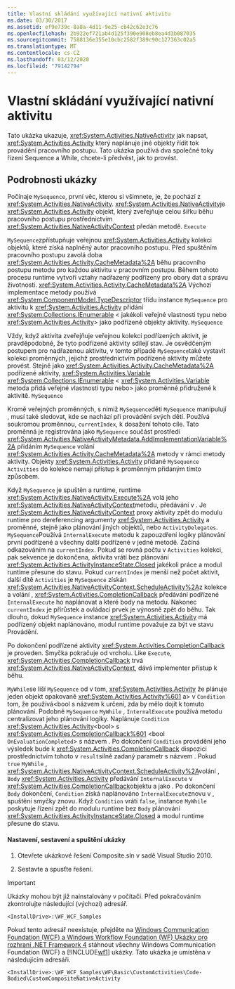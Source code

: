 ```yaml
---
title: Vlastní skládání využívající nativní aktivitu
ms.date: 03/30/2017
ms.assetid: ef9e739c-8a8a-4d11-9e25-cb42c62e3c76
ms.openlocfilehash: 2b922ef721ab4d125f390e908eb8ea4d3b087035
ms.sourcegitcommit: 7588136e355e10cbc2582f389c90c127363c02a5
ms.translationtype: MT
ms.contentlocale: cs-CZ
ms.lasthandoff: 03/12/2020
ms.locfileid: "79142794"
---
```

# <a name="custom-composite-using-native-activity"></a>Vlastní skládání využívající nativní aktivitu
Tato ukázka ukazuje, <xref:System.Activities.NativeActivity> jak napsat, <xref:System.Activities.Activity> který naplánuje jiné objekty řídit tok provádění pracovního postupu. Tato ukázka používá dva společné toky řízení Sequence a While, chcete-li předvést, jak to provést.

## <a name="sample-details"></a>Podrobnosti ukázky
 Počínaje `MySequence`, první věc, kterou si všimnete, je, že pochází z <xref:System.Activities.NativeActivity>. <xref:System.Activities.NativeActivity>je <xref:System.Activities.Activity> objekt, který zveřejňuje celou šířku běhu pracovního postupu prostřednictvím <xref:System.Activities.NativeActivityContext> předán metodě. `Execute`

 `MySequence`zpřístupňuje veřejnou <xref:System.Activities.Activity> kolekci objektů, které získá naplněný autor pracovního postupu. Před spuštěním pracovního postupu zavolá doba <xref:System.Activities.Activity.CacheMetadata%2A> běhu pracovního postupu metodu pro každou aktivitu v pracovním postupu. Během tohoto procesu runtime vytvoří vztahy nadřazený podřízený pro obory dat a správu životnosti. <xref:System.Activities.Activity.CacheMetadata%2A> Výchozí implementace metody používá <xref:System.ComponentModel.TypeDescriptor> třídu instance `MySequence` pro aktivitu k <xref:System.Activities.Activity> přidání <xref:System.Collections.IEnumerable> \< jakékoli veřejné vlastnosti typu nebo <xref:System.Activities.Activity>> jako podřízené objekty aktivity. `MySequence`

 Vždy, když aktivita zveřejňuje veřejnou kolekci podřízených aktivit, je pravděpodobné, že tyto podřízené aktivity sdílejí stav. Je osvědčeným postupem pro nadřazenou aktivitu, v tomto případě `MySequence`také vystavit kolekci proměnných, jejichž prostřednictvím podřízené aktivity můžete provést. Stejně jako <xref:System.Activities.Activity.CacheMetadata%2A> podřízené aktivity, <xref:System.Activities.Variable> <xref:System.Collections.IEnumerable> \< <xref:System.Activities.Variable> metoda přidá veřejné vlastnosti typu nebo> jako proměnné přidružené k aktivitě. `MySequence`

 Kromě veřejných proměnných, s nimiž `MySequence`děti `MySequence` manipulují , musí také sledovat, kde se nachází při provádění svých dětí. Používá soukromou proměnnou, `currentIndex`, k dosažení tohoto cíle. Tato proměnná je registrována jako `MySequence` součást prostředí <xref:System.Activities.NativeActivityMetadata.AddImplementationVariable%2A> přidáním `MySequence` volání <xref:System.Activities.Activity.CacheMetadata%2A> metody v rámci metody aktivity. Objekty <xref:System.Activities.Activity> přidané `MySequence` `Activities` do kolekce nemají přístup k proměnným přidaným tímto způsobem.

 Když `MySequence` je spuštěn a runtime, runtime <xref:System.Activities.NativeActivity.Execute%2A> volá jeho <xref:System.Activities.NativeActivityContext>metodu, předávání v . Je <xref:System.Activities.NativeActivityContext> proxy aktivity zpět do modulu runtime pro dereferencing argumenty <xref:System.Activities.Activity> a proměnné, stejně jako plánování jiných objektů, nebo `ActivityDelegates`. `MySequence`Používá `InternalExecute` metodu k zapouzdření logiky plánování první podřízené a všechny další podřízené v jedné metodě. Začíná odkazováním na `currentIndex`. Pokud se rovná počtu v `Activities` kolekci, pak sekvence je dokončena, aktivita vrátí bez plánování <xref:System.Activities.ActivityInstanceState.Closed> jakékoli práce a modul runtime přesune do stavu. Pokud `currentIndex` je menší než počet aktivit, další dítě `Activities` je `MySequence` získán <xref:System.Activities.NativeActivityContext.ScheduleActivity%2A>z kolekce a volání , <xref:System.Activities.CompletionCallback> předávání podřízené `InternalExecute` ho naplánovat a které body na metodu. Nakonec `currentIndex` je přírůstek a ovládací prvek je výnosně zpět do běhu. Tak dlouho, dokud `MySequence` instance <xref:System.Activities.Activity> má podřízený objekt naplánováno, modul runtime považuje za být ve stavu Provádění.

 Po dokončení podřízené aktivity <xref:System.Activities.CompletionCallback> je proveden. Smyčka pokračuje od vrcholu. Like `Execute`, <xref:System.Activities.CompletionCallback> trvá <xref:System.Activities.NativeActivityContext>, dává implementer přístup k běhu.

 `MyWhile`se liší `MySequence` od v tom, <xref:System.Activities.Activity> že plánuje jeden objekt opakovaně <xref:System.Activities.Activity%601> a\> v `Condition` tom, že používá<bool s názvem k určení, zda by mělo dojít k tomuto plánování. Podobně `MySequence` `MyWhile` , `InternalExecute` používá metodu centralizovat jeho plánování logiky. Naplánuje `Condition` <xref:System.Activities.Activity><bool\> s <xref:System.Activities.CompletionCallback%601> \<bool `OnEvaluationCompleted`> s názvem . Po dokončení `Condition` provádění jeho výsledek bude k <xref:System.Activities.CompletionCallback> dispozici prostřednictvím tohoto v `result`silně zadaný parametr s názvem . Pokud `true` `MyWhile` , <xref:System.Activities.NativeActivityContext.ScheduleActivity%2A>volání , `Body` <xref:System.Activities.Activity> předávání `InternalExecute` v <xref:System.Activities.CompletionCallback>objektu a jako . Po dokončení `Body` dokončení, `Condition` získá naplánováno `InternalExecute`znovu v , spuštění smyčky znovu. Když `Condition` vrátí `false`, instance `MyWhile` poskytuje řízení zpět do modulu runtime bez `Body` plánování <xref:System.Activities.ActivityInstanceState.Closed> a modul runtime přesune do stavu.

#### <a name="to-set-up-build-and-run-the-sample"></a>Nastavení, sestavení a spuštění ukázky

1. Otevřete ukázkové řešení Composite.sln v sadě Visual Studio 2010.

2. Sestavte a spusťte řešení.

> [!IMPORTANT]
> Ukázky mohou být již nainstalovány v počítači. Před pokračováním zkontrolujte následující (výchozí) adresář.  
>
> `<InstallDrive>:\WF_WCF_Samples`  
>
> Pokud tento adresář neexistuje, přejděte na [Windows Communication Foundation (WCF) a Windows Workflow Foundation (WF) Ukázky pro rozhraní .NET Framework 4](https://www.microsoft.com/download/details.aspx?id=21459) stáhnout všechny Windows Communication Foundation (WCF) a [!INCLUDE[wf1](../../../../includes/wf1-md.md)] ukázky. Tato ukázka je umístěna v následujícím adresáři.  
>
> `<InstallDrive>:\WF_WCF_Samples\WF\Basic\CustomActivities\Code-Bodied\CustomCompositeNativeActivity`
